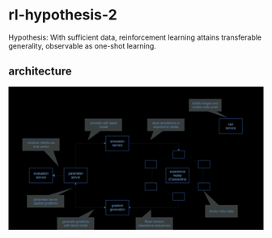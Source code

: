 # rl-hypothesis-2

Hypothesis: With sufficient data, reinforcement learning attains transferable generality, observable as one-shot learning. 

## architecture 

![arch1](notes/images/rl2-arch1.png)

